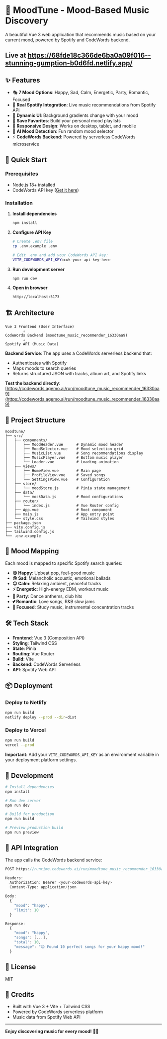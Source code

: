# 🎵 MoodTune - Mood-Based Music Discovery

A beautiful Vue 3 web application that recommends music based on your current mood, powered by Spotify and CodeWords backend.

## Live at https://68fde18c366de6ba0a09f016--stunning-gumption-b0d6fd.netlify.app/

## ✨ Features

- 🎭 **7 Mood Options**: Happy, Sad, Calm, Energetic, Party, Romantic, Focused
- 🎵 **Real Spotify Integration**: Live music recommendations from Spotify API
- 🎨 **Dynamic UI**: Background gradients change with your mood
- 💾 **Save Favorites**: Build your personal mood playlists
- 📱 **Responsive Design**: Works on desktop, tablet, and mobile
- 🔮 **AI Mood Detection**: Fun random mood selector
- ⚡ **CodeWords Backend**: Powered by serverless CodeWords microservice

## 🚀 Quick Start

### Prerequisites
- Node.js 18+ installed
- CodeWords API key ([Get it here](https://codewords.agemo.ai/account/keys))

### Installation

1. **Install dependencies**
   ```bash
   npm install
   ```

2. **Configure API Key**
   ```bash
   # Create .env file
   cp .env.example .env
   
   # Edit .env and add your CodeWords API key:
   VITE_CODEWORDS_API_KEY=cwk-your-api-key-here
   ```

3. **Run development server**
   ```bash
   npm run dev
   ```

4. **Open in browser**
   ```
   http://localhost:5173
   ```

## 🏗️ Architecture

```
Vue 3 Frontend (User Interface)
        ↓
CodeWords Backend (moodtune_music_recommender_16330aa9)
        ↓
Spotify API (Music Data)
```

**Backend Service**: The app uses a CodeWords serverless backend that:
- Authenticates with Spotify
- Maps moods to search queries
- Returns structured JSON with tracks, album art, and Spotify links

**Test the backend directly**: [https://codewords.agemo.ai/run/moodtune_music_recommender_16330aa9](https://codewords.agemo.ai/run/moodtune_music_recommender_16330aa9)

## 📁 Project Structure

```
moodtune/
├── src/
│   ├── components/
│   │   ├── MoodHeader.vue      # Dynamic mood header
│   │   ├── MoodSelector.vue    # Mood selection grid
│   │   ├── MusicList.vue       # Song recommendations display
│   │   ├── MusicPlayer.vue     # Bottom music player
│   │   └── Loader.vue          # Loading animation
│   ├── views/
│   │   ├── HomeView.vue        # Main page
│   │   ├── ProfileView.vue     # Saved songs
│   │   └── SettingsView.vue    # Configuration
│   ├── store/
│   │   └── moodStore.js        # Pinia state management
│   ├── data/
│   │   └── mockData.js         # Mood configurations
│   ├── router/
│   │   └── index.js            # Vue Router config
│   ├── App.vue                 # Root component
│   ├── main.js                 # App entry point
│   └── style.css               # Tailwind styles
├── package.json
├── vite.config.js
├── tailwind.config.js
└── .env.example
```

## 🎨 Mood Mapping

Each mood is mapped to specific Spotify search queries:

- **😊 Happy**: Upbeat pop, feel-good music
- **😢 Sad**: Melancholic acoustic, emotional ballads
- **😌 Calm**: Relaxing ambient, peaceful tracks
- **⚡ Energetic**: High-energy EDM, workout music
- **🎉 Party**: Dance anthems, club hits
- **💕 Romantic**: Love songs, R&B slow jams
- **🎯 Focused**: Study music, instrumental concentration tracks

## 🛠️ Tech Stack

- **Frontend**: Vue 3 (Composition API)
- **Styling**: Tailwind CSS
- **State**: Pinia
- **Routing**: Vue Router
- **Build**: Vite
- **Backend**: CodeWords Serverless
- **API**: Spotify Web API

## 📦 Deployment

### Deploy to Netlify

```bash
npm run build
netlify deploy --prod --dir=dist
```

### Deploy to Vercel

```bash
npm run build
vercel --prod
```

**Important**: Add your `VITE_CODEWORDS_API_KEY` as an environment variable in your deployment platform settings.

## 🔧 Development

```bash
# Install dependencies
npm install

# Run dev server
npm run dev

# Build for production
npm run build

# Preview production build
npm run preview
```

## 🎯 API Integration

The app calls the CodeWords backend service:

```javascript
POST https://runtime.codewords.ai/run/moodtune_music_recommender_16330aa9

Headers:
  Authorization: Bearer <your-codewords-api-key>
  Content-Type: application/json

Body:
  {
    "mood": "happy",
    "limit": 10
  }

Response:
  {
    "mood": "happy",
    "songs": [...],
    "total": 10,
    "message": "😊 Found 10 perfect songs for your happy mood!"
  }
```

## 📝 License

MIT

## 🙏 Credits

- Built with Vue 3 + Vite + Tailwind CSS
- Powered by CodeWords serverless platform
- Music data from Spotify Web API

---

**Enjoy discovering music for every mood!** 🎵✨

